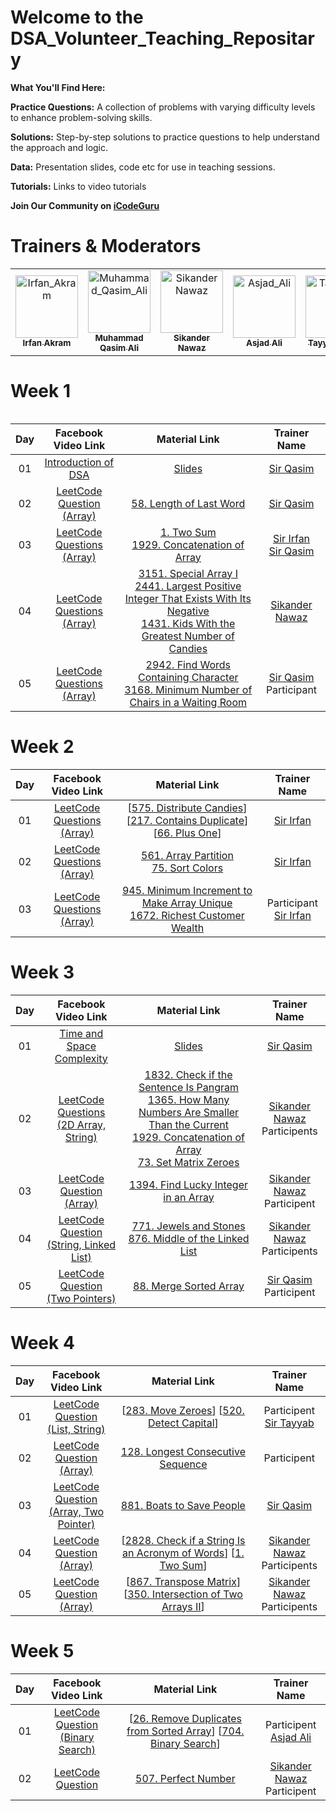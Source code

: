 # Welcome to the DSA_Volunteer_Teaching_Repositary

**What You'll Find Here:**

**Practice Questions:** A collection of problems with varying difficulty levels to enhance problem-solving skills.

**Solutions:** Step-by-step solutions to practice questions to help understand the approach and logic.

**Data:** Presentation slides, code etc for use in teaching sessions.

**Tutorials:** Links to video tutorials

**Join Our Community on [iCodeGuru](https://icode.guru/join/)**

# Trainers & Moderators

<table >
     <tbody>
          <tr>
               <td align="center">
                    <a href="https://github.com/irfanakram994">
                         <img src="https://avatars.githubusercontent.com/u/88235260?v=4" width="100px;" alt="Irfan_Akram"/>
                         <br />
                         <sub><b>Irfan Akram</b></sub>
                    </a> 
               </td>
               <td align="center">
                    <a href="https://github.com/Qasimali20">
                         <img src="https://media.licdn.com/dms/image/D4D03AQHsBMcLB55ZeQ/profile-displayphoto-shrink_800_800/0/1684694049702?e=1723075200&v=beta&t=Ncpux5VYHOi26zCYohxWf_HiTOx04uwZFZkh_bv3Ej4" width="100px;" alt="Muhammad_Qasim_Ali"/>
                         <br />
                         <sub><b>Muhammad Qasim Ali</b></sub>
                    </a> 
               </td>
               <td align="center">
                    <a href="https://github.com/sikander-nawaz">
                         <img src="https://avatars.githubusercontent.com/u/121254651?v=4" width="100px;" alt="Sikander Nawaz"/>
                         <br />
                         <sub><b>Sikander Nawaz</b></sub>
                    </a> 
               </td>
               <td align="center">
                    <a href="https://github.com/A5jadAli">
                         <img src="https://avatars.githubusercontent.com/u/123229279?v=4" width="100px;" alt="Asjad_Ali"/>
                         <br />
                         <sub><b>Asjad Ali</b></sub>
                    </a> 
               </td>
               <td align="center">
                    <a href="https://github.com/tayyabrehan">
                         <img src="https://media.licdn.com/dms/image/D4D03AQG_VVXXEWc6FA/profile-displayphoto-shrink_800_800/0/1702522963844?e=1723075200&v=beta&t=EHbHlTTTwjrrsbInfYUm8FYRqChAMlijR-bw4rn0KBE" width="100px;" alt="Tayyab_Rehan"/>
                         <br />
                         <sub><b>Tayyab Rehan</b></sub>
                    </a> 
               </td>
          </tr>     
     </tbody>
<table>

# Week 1

| Day |                                       Facebook Video Link                                       |                                                                                                                                                                           Material Link                                                                                                                                                                            |                                                           Trainer Name                                                           |
| :-: | :---------------------------------------------------------------------------------------------: | :----------------------------------------------------------------------------------------------------------------------------------------------------------------------------------------------------------------------------------------------------------------------------------------------------------------------------------------------------------------: | :------------------------------------------------------------------------------------------------------------------------------: |
| 01  |        [Introduction of DSA](https://www.facebook.com/iCodeguru/videos/1013845070132222)        |                                                                                                                           [Slides](https://docs.google.com/presentation/d/1txuV1nfX6loDIdpSDsM8Rw51b2s1ToN9F90W83tHpi0/edit?usp=sharing)                                                                                                                           |                                   [Sir Qasim](https://www.linkedin.com/in/muhammad-qasim-ali/)                                   |
| 02  |  [LeetCode Question </br> (Array)](https://www.facebook.com/iCodeguru/videos/1589526091828509)  |                                                                                                                                            [58. Length of Last Word](https://leetcode.com/problems/length-of-last-word)                                                                                                                                            |                                   [Sir Qasim](https://www.linkedin.com/in/muhammad-qasim-ali/)                                   |
| 03  | [LeetCode Questions </br> (Array)](https://www.facebook.com/iCodeguru/videos/7397410460357907)  |                                                                                                           [1. Two Sum](https://leetcode.com/problems/two-sum) </br> [1929. Concatenation of Array](https://leetcode.com/problems/concatenation-of-array)                                                                                                           | [Sir Irfan](https://www.linkedin.com/in/irfan-ali-76a82a212/) </br> [Sir Qasim](https://www.linkedin.com/in/muhammad-qasim-ali/) |
| 04  | [LeetCode Questions </br> (Array)](https://www.facebook.com/iCodeguru/videos/1519799128919369/) | [3151. Special Array I](https://leetcode.com/problems/special-array-i/) </br> [2441. Largest Positive Integer That Exists With Its Negative](https://leetcode.com/problems/largest-positive-integer-that-exists-with-its-negative/) </br> [1431. Kids With the Greatest Number of Candies](https://leetcode.com/problems/kids-with-the-greatest-number-of-candies) |                                  [Sikander Nawaz](https://www.linkedin.com/in/sikander-nawaz/)                                   |
| 05  | [LeetCode Questions </br> (Array)](https://www.facebook.com/iCodeguru/videos/1631086947723946/) |                                                             [2942. Find Words Containing Character](https://leetcode.com/problems/find-words-containing-character) </br> [3168. Minimum Number of Chairs in a Waiting Room](https://leetcode.com/problems/minimum-number-of-chairs-in-a-waiting-room)                                                              |                          [Sir Qasim](https://www.linkedin.com/in/muhammad-qasim-ali/) </br> Participant                          |

# Week 2

| Day |                                      Facebook Video Link                                       |                                                                                                    Material Link                                                                                                    |                                  Trainer Name                                   |
| :-: | :--------------------------------------------------------------------------------------------: | :-----------------------------------------------------------------------------------------------------------------------------------------------------------------------------------------------------------------: | :-----------------------------------------------------------------------------: |
| 01  | [LeetCode Questions </br> (Array)](https://www.facebook.com/iCodeguru/videos/2161035004274892) | [[575. Distribute Candies](https://leetcode.com/problems/distribute-candies)][[217. Contains Duplicate](https://leetcode.com/problems/contains-duplicate)][[66. Plus One](https://leetcode.com/problems/plus-one/)] |          [Sir Irfan](https://www.linkedin.com/in/irfan-ali-76a82a212/)          |
| 02  | [LeetCode Questions </br> (Array)](https://www.facebook.com/iCodeguru/videos/456233403781923)  |                                      [561. Array Partition](https://leetcode.com/problems/array-partition) </br> [75. Sort Colors](https://leetcode.com/problems/sort-colors)                                       |          [Sir Irfan](https://www.linkedin.com/in/irfan-ali-76a82a212/)          |
| 03  | [LeetCode Questions </br> (Array)](https://www.facebook.com/iCodeguru/videos/1255202092126804) |  [945. Minimum Increment to Make Array Unique](https://leetcode.com/problems/minimum-increment-to-make-array-unique) </br> [1672. Richest Customer Wealth](https://leetcode.com/problems/richest-customer-wealth)   | Participant </br> [Sir Irfan](https://www.linkedin.com/in/irfan-ali-76a82a212/) |

# Week 3

| Day |                                             Facebook Video Link                                             |                                                                                                                                                                                                           Material Link                                                                                                                                                                                                            |                                   Trainer Name                                    |
| :-: | :---------------------------------------------------------------------------------------------------------: | :--------------------------------------------------------------------------------------------------------------------------------------------------------------------------------------------------------------------------------------------------------------------------------------------------------------------------------------------------------------------------------------------------------------------------------: | :-------------------------------------------------------------------------------: |
| 01  |           [Time and Space Complexity](https://www.facebook.com/iCodeguru/videos/1537945223838497)           |                                                                                                                                         [Slides](https://docs.google.com/presentation/d/1eNR5canogZm7vMnuk570KOLJh6HCS5Qv/edit?usp=sharing&ouid=111249400583101556738&rtpof=true&sd=true)                                                                                                                                          |           [Sir Qasim](https://www.linkedin.com/in/muhammad-qasim-ali/)            |
| 02  |  [LeetCode Questions </br> (2D Array, String)](https://www.facebook.com/iCodeguru/videos/1545868266310912)  | [1832. Check if the Sentence Is Pangram](https://leetcode.com/problems/check-if-the-sentence-is-pangram) </br> [1365. How Many Numbers Are Smaller Than the Current](https://leetcode.com/problems/how-many-numbers-are-smaller-than-the-current-number) </br> [1929. Concatenation of Array](https://leetcode.com/problems/concatenation-of-array) </br> [73. Set Matrix Zeroes](https://leetcode.com/problems/set-matrix-zeroes) | [Sikander Nawaz](https://www.linkedin.com/in/sikander-nawaz/) <br /> Participents |
| 03  |        [LeetCode Question </br> (Array)](https://www.facebook.com/iCodeguru/videos/437302975961721)         |                                                                                                                                                                [1394. Find Lucky Integer in an Array](https://leetcode.com/problems/find-lucky-integer-in-an-array)                                                                                                                                                                | [Sikander Nawaz](https://www.linkedin.com/in/sikander-nawaz/) <br /> Participent  |
| 04  | [LeetCode Question </br> (String, Linked List)](https://www.facebook.com/iCodeguru/videos/1478922972734710) |                                                                                                                             [771. Jewels and Stones](https://leetcode.com/problems/jewels-and-stones) </br> [876. Middle of the Linked List](https://leetcode.com/problems/middle-of-the-linked-list)                                                                                                                              | [Sikander Nawaz](https://www.linkedin.com/in/sikander-nawaz/) <br /> Participents |
| 05  |     [LeetCode Question </br> (Two Pointers)](https://www.facebook.com/iCodeguru/videos/488502713650480)     |                                                                                                                                                                             [88. Merge Sorted Array](https://leetcode.com/problems/merge-sorted-array)                                                                                                                                                                             |  [Sir Qasim](https://www.linkedin.com/in/muhammad-qasim-ali/) </br> Participent   |

# Week 4

| Day |                                            Facebook Video Link                                            |                                                                                  Material Link                                                                                   |                                   Trainer Name                                    |
| :-: | :-------------------------------------------------------------------------------------------------------: | :------------------------------------------------------------------------------------------------------------------------------------------------------------------------------: | :-------------------------------------------------------------------------------: |
| 01  |   [LeetCode Question </br> (List, String)](https://www.facebook.com/iCodeguru/videos/375322695170750/)    |                      [[283. Move Zeroes](https://leetcode.com/problems/move-zeroes)] [[520. Detect Capital](https://leetcode.com/problems/detect-capital)]                       |    Participent </br> [Sir Tayyab](https://www.linkedin.com/in/tayyab-rehan11/)    |
| 02  |       [LeetCode Question </br> (Array)](https://www.facebook.com/iCodeguru/videos/434976239432805)        |                                         [128. Longest Consecutive Sequence](https://leetcode.com/problems/longest-consecutive-sequence)                                          |                                    Participent                                    |
| 03  | [LeetCode Question </br> (Array, Two Pointer)](https://www.facebook.com/iCodeguru/videos/984567463454697) |                                                 [881. Boats to Save People](https://leetcode.com/problems/boats-to-save-people)                                                  |           [Sir Qasim](https://www.linkedin.com/in/muhammad-qasim-ali/)            |
| 04  |       [LeetCode Question </br> (Array)](https://www.facebook.com/iCodeguru/videos/1014553176690595)       | [[2828. Check if a String Is an Acronym of Words](https://leetcode.com/problems/check-if-a-string-is-an-acronym-of-words)] [[1. Two Sum](https://leetcode.com/problems/two-sum)] | [Sikander Nawaz](https://www.linkedin.com/in/sikander-nawaz/) <br /> Participents |
| 05  |       [LeetCode Question </br> (Array)](https://www.facebook.com/iCodeguru/videos/849590116520666)        |  [[867. Transpose Matrix](https://leetcode.com/problems/transpose-matrix)] [[350. Intersection of Two Arrays II](https://leetcode.com/problems/intersection-of-two-arrays-ii)]   | [Sikander Nawaz](https://www.linkedin.com/in/sikander-nawaz/) <br /> Participents |

# Week 5

| Day |                                          Facebook Video Link                                          |                                                                                   Material Link                                                                                    |                                   Trainer Name                                   |
| :-: | :---------------------------------------------------------------------------------------------------: | :--------------------------------------------------------------------------------------------------------------------------------------------------------------------------------: | :------------------------------------------------------------------------------: |
| 01  | [LeetCode Question <br /> (Binary Search)](https://www.facebook.com/iCodeguru/videos/524486393236955) | [[26. Remove Duplicates from Sorted Array](https://leetcode.com/problems/remove-duplicates-from-sorted-array)] [[704. Binary Search](https://leetcode.com/problems/binary-search)] |   Participent <br /> [Asjad Ali](https://www.linkedin.com/in/asjad-ali-arif/)    |
| 02  |            [LeetCode Question](https://www.facebook.com/iCodeguru/videos/1538155887063489)            |                                                        [507. Perfect Number](https://leetcode.com/problems/perfect-number)                                                         | [Sikander Nawaz](https://www.linkedin.com/in/sikander-nawaz/) <br /> Participent |
